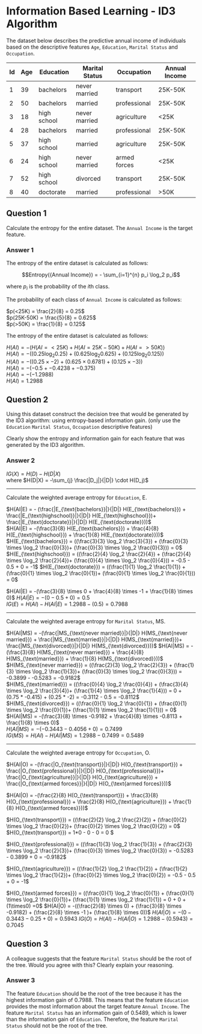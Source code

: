 
# Information Based Learning - ID3 Algorithm

The dataset below describes the predictive annual income of individuals based on the descriptive features `Age`, `Education`, `Marital Status` and `Occupation`.

| Id | Age | Education   | Marital Status | Occupation   | Annual Income |
|----|-----|-------------|----------------|--------------|---------------|
| 1  | 39  | bachelors   | never married  | transport    | 25K-50K       |
| 2  | 50  | bachelors   | married        | professional | 25K-50K       |
| 3  | 18  | high school | never married  | agriculture  | <25K          |
| 4  | 28  | bachelors   | married        | professional | 25K-50K       |
| 5  | 37  | high school | married        | agriculture  | 25K-50K       |
| 6  | 24  | high school | never married  | armed forces | <25K          |
| 7  | 52  | high school | divorced       | transport    | 25K-50K       |
| 8  | 40  | doctorate   | married        | professional | >50K          |

## Question 1

Calculate the entropy for the entire dataset. The `Annual Income` is the target feature.

### Answer 1

The entropy of the entire dataset is calculated as follows:

$$Entropy({Annual Income}) = - \sum_{i=1}^{n} p_i \log_2 p_i$$

where $p_i$ is the probability of the $i$th class.

The probability of each class of `Annual Income` is calculated as follows:

$p(<25K) = \frac{2}{8} = 0.25$  
$p(25K-50K) = \frac{5}{8} = 0.625$  
$p(>50K) = \frac{1}{8} = 0.125$  

The entropy of the entire dataset is calculated as follows:

$H(AI) = - (H(AI=<25K) + H(AI=25K-50K) + H(AI=>50K))$  
$H(AI) = - ((0.25 \log_2 0.25) + (0.625 \log_2 0.625) + (0.125 \log_2 0.125))$  
$H(AI) = - ((0.25 \times -2) + (0.625 \times 0.6781) + (0.125 \times -3))$  
$H(AI) = - (-0.5 + -0.4238 + -0.375)$  
$H(AI) = - (-1.2988)$  
$H(AI) = 1.2988$

## Question 2

Using this dataset construct the decision tree that would be generated by the ID3 algorithm: using entropy-based information gain. (only use the `Education` `Marital Status`, `Occupation` descriptive features)

Clearly show the entropy and information gain for each feature that was generated by the ID3 algorithm.

### Answer 2

$IG(X) = H(D) - H(D|X)$  
where $H(D|X) = -\sum_{j} \frac{|D_j|}{|D|} \cdot H(D_j)$

---

Calculate the weighted average entropy for `Education`, E.

$H(AI|E) = - (\frac{|E_{\text{bachelors}}|}{|D|} H(E_{\text{bachelors}}) + \frac{|E_{\text{highschool}}|}{|D|} H(E_{\text{highschool}})+ \frac{|E_{\text{doctorate}}|}{|D|} H(E_{\text{doctorate}}))$  
$H(AI|E) = -(\frac{3}{8} H(E_{\text{bachelors}}) + \frac{4}{8} H(E_{\text{highschool}}) + \frac{1}{8} H(E_{\text{doctorate}}))$  
$H(E_{\text{bachelors}}) = ((\frac{3}{3} \log_2 \frac{3}{3}) + (\frac{0}{3} \times \log_2 \frac{0}{3})+ (\frac{0}{3} \times \log_2 \frac{0}{3})) = 0$
$H(E_{\text{highschool}}) = ((\frac{2}{4} \log_2 \frac{2}{4}) + (\frac{2}{4} \times \log_2 \frac{2}{4})+ (\frac{0}{4} \times \log_2 \frac{0}{4})) = -0.5 - 0.5 + 0 = -1$
$H(E_{\text{doctorate}}) = ((\frac{1}{1} \log_2 \frac{1}{1}) + (\frac{0}{1} \times \log_2 \frac{0}{1})+ (\frac{0}{1} \times \log_2 \frac{0}{1})) = 0$

$H(AI|E) = -(\frac{3}{8} \times 0 + \frac{4}{8} \times -1 + \frac{1}{8} \times 0)$
$H(AI|E) = -(0 - 0.5 + 0) = 0.5$  
$IG(E) = H(AI) - H(AI|E) = 1.2988 - (0.5) = 0.7988$  

---

Calculate the weighted average entropy for `Marital Status`, MS.

$H(AI|MS) = -(\frac{|MS_{\text{never married}}|}{|D|} H(MS_{\text{never married}}) + \frac{|MS_{\text{married}}|}{|D|} H(MS_{\text{married}})+ \frac{|MS_{\text{divorced}}|}{|D|} H(MS_{\text{divorced}}))$
$H(AI|MS) = -(\frac{3}{8} H(MS_{\text{never married}}) + \frac{4}{8} H(MS_{\text{married}}) + \frac{1}{8} H(MS_{\text{divorced}}))$  
$H(MS_{\text{never married}}) = ((\frac{2}{3} \log_2 \frac{2}{3}) + (\frac{1}{3} \times \log_2 \frac{1}{3})+ (\frac{0}{3} \times \log_2 \frac{0}{3})) = -0.3899 - -0.5283 = -0.9182$  
$H(MS_{\text{married}}) = ((\frac{0}{4} \log_2 \frac{0}{4}) + (\frac{3}{4} \times \log_2 \frac{3}{4})+ (\frac{1}{4} \times \log_2 \frac{1}{4})) = 0 + (0.75 * -0.415) + (0.25 * -2) = -0.3112 - 0.5 = -0.8112$
$H(MS_{\text{divorced}}) = ((\frac{0}{1} \log_2 \frac{0}{1}) + (\frac{0}{1} \times \log_2 \frac{0}{1})+ (\frac{1}{1} \times \log_2 \frac{1}{1})) = 0$  
$H(AI|MS) = -(\frac{3}{8} \times -0.9182 + \frac{4}{8} \times -0.8113 + \frac{1}{8} \times 0)$  
$H(AI|MS) = -(-0.3443 - 0.4056 + 0) = 0.7499$  
$IG(MS) = H(AI) - H(AI|MS) = 1.2988 - 0.7499 = 0.5489$

---

Calculate the weighted average entropy for `Occupation`, O.

$H(AI|O) = -(\frac{|O_{\text{transport}}|}{|D|} H(O_{\text{transport}}) + \frac{|O_{\text{professional}}|}{|D|} H(O_{\text{professional}})+ \frac{|O_{\text{agriculture}}|}{|D|} H(O_{\text{agriculture}}) + \frac{|O_{\text{armed forces}}|}{|D|} H(O_{\text{armed forces}}))$  

$H(AI|O) = -(\frac{2}{8} H(O_{\text{transport}}) + \frac{3}{8} H(O_{\text{professional}}) + \frac{2}{8} H(O_{\text{agriculture}}) + \frac{1}{8} H(O_{\text{armed forces}}))$  

$H(O_{\text{transport}}) = ((\frac{2}{2} \log_2 \frac{2}{2}) + (\frac{0}{2} \times \log_2 \frac{0}{2})+ (\frac{0}{2} \times \log_2 \frac{0}{2}) = 0$  
$H(O_{\text{transport}}) = 1*0 - 0 - 0 = 0  $

$H(O_{\text{professional}}) = ((\frac{1}{3} \log_2 \frac{1}{3}) + (\frac{2}{3} \times \log_2 \frac{2}{3})+ (\frac{0}{3} \times \log_2 \frac{0}{3}) = -0.5283 - 0.3899 + 0 = -0.9182$

$H(O_{\text{agriculture}}) = ((\frac{1}{2} \log_2 \frac{1}{2}) + (\frac{1}{2} \times \log_2 \frac{1}{2})+ (\frac{0}{2} \times \log_2 \frac{0}{2}) = -0.5 - 0.5 + 0 = -1$

$H(O_{\text{armed forces}}) = ((\frac{0}{1} \log_2 \frac{0}{1}) + (\frac{0}{1} \times \log_2 \frac{0}{1})+ (\frac{1}{1} \times \log_2 \frac{1}{1}) = 0 + 0 + (1\times0) =0$
$H(AI|O) = -((\frac{2}{8} \times 0) + (\frac{3}{8} \times -0.9182) + (\frac{2}{8} \times -1 )+ (\frac{1}{8} \times 0))$
$H(AI|O) = -(0 - 0.3443 - 0.25 + 0) = 0.5943$
$IG(O) = H(AI) - H(AI|O) = 1.2988 - (0.5943) = 0.7045$

## Question 3

A colleague suggests that the feature `Marital Status` should be the root of the tree. Would you agree with this? Clearly explain your reasoning.

### Answer 3

The feature `Education` should be the root of the tree because it has the highest information gain of 0.7988. This means that the feature `Education` provides the most information about the target feature `Annual Income`. The feature `Marital Status` has an information gain of 0.5489, which is lower than the information gain of `Education`. Therefore, the feature `Marital Status` should not be the root of the tree.
